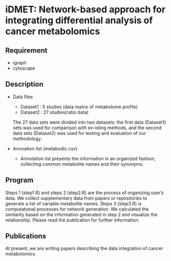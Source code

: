# iDMET: Network-based approach for integrating differential analysis of cancer metabolomics

## Requirement
 
* igraph
* cytoscape


## Description
* Data files
  * Dataset1 : 5 studies (data matrix of metabolome profile)
  * Dataset2 : 27 studies(ratio data) 
  
  The 27 data sets were divided into two datasets: the first data (Dataset1) sets was used for comparison with ex-isting methods, and the second data sets (Dataset2) was used for testing and evaluation of our methodology.

* Annoation list (metabodic.csv)
  * Annotation list presents the information in an organized fashion, collecting common metabolite names and their synonyms.

## Program
Steps 1 (step1.R) and steps 2 (step2.R) are the process of organizing user’s data. We collect supplementary data from papers or repositories to generate a list of variable metabolite names. Steps 3 (step3.R) is computational processes for network generation. We calculated the similarity based on the information generated in step 2 and visualize the relationship.
Please read the publication for further information.

## Publications
At present, we are writing papers describing the data integration of cancer metabolomics.
